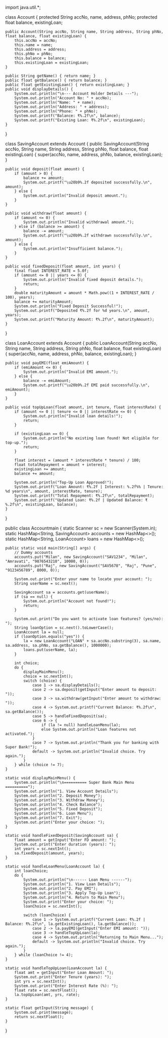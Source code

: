 import java.util.*;

class Account {
    protected String accNo, name, address, phNo;
    protected float balance, existingLoan;

    public Account(String accNo, String name, String address, String phNo, float balance, float existingLoan) {
        this.accNo = accNo;
        this.name = name;
        this.address = address;
        this.phNo = phNo;
        this.balance = balance;
        this.existingLoan = existingLoan;
    }

    public String getName() { return name; }
    public float getBalance() { return balance; }
    public float getExistingLoan() { return existingLoan; }
    public void displayDetails() {
        System.out.println("\n--- Account Holder Details ---");
        System.out.println("Account No: " + accNo);
        System.out.println("Name: " + name);
        System.out.println("Address: " + address);
        System.out.println("Phone: " + phNo);
        System.out.printf("Balance: ₹%.2f\n", balance);
        System.out.printf("Existing Loan: ₹%.2f\n", existingLoan);
    }
}

class SavingAccount extends Account {
    public SavingAccount(String accNo, String name, String address, String phNo, float balance, float existingLoan) {
        super(accNo, name, address, phNo, balance, existingLoan);
    }

    public void deposit(float amount) {
        if (amount > 0) {
            balance += amount;
            System.out.printf("\u20b9%.2f deposited successfully.\n", amount);
        } else {
            System.out.println("Invalid deposit amount.");
        }
    }

    public void withdraw(float amount) {
        if (amount <= 0) {
            System.out.println("Invalid withdrawal amount.");
        } else if (balance >= amount) {
            balance -= amount;
            System.out.printf("\u20b9%.2f withdrawn successfully.\n", amount);
        } else {
            System.out.println("Insufficient balance.");
        }
    }

    public void fixedDeposit(float amount, int years) {
        final float INTEREST_RATE = 5.0f;
        if (amount <= 0 || years <= 0) {
            System.out.println("Invalid fixed deposit details.");
            return;
        }
        double maturityAmount = amount * Math.pow((1 + INTEREST_RATE / 100), years);
        balance += maturityAmount;
        System.out.println("Fixed Deposit Successful!");
        System.out.printf("Deposited ₹%.2f for %d years.\n", amount, years);
        System.out.printf("Maturity Amount: ₹%.2f\n", maturityAmount);
    }
}

class LoanAccount extends Account {
    public LoanAccount(String accNo, String name, String address, String phNo, float balance, float existingLoan) {
        super(accNo, name, address, phNo, balance, existingLoan);
    }

    public void payEMI(float emiAmount) {
        if (emiAmount <= 0) {
            System.out.println("Invalid EMI amount.");
        } else {
            balance -= emiAmount;
            System.out.printf("\u20b9%.2f EMI paid successfully.\n", emiAmount);
        }
    }

    public void topUpLoan(float amount, int tenure, float interestRate) {
        if (amount <= 0 || tenure <= 0 || interestRate <= 0) {
            System.out.println("Invalid loan details!");
            return;
        }

        if (existingLoan == 0) {
            System.out.println("No existing loan found! Not eligible for top-up.");
            return;
        }

        float interest = (amount * interestRate * tenure) / 100;
        float totalRepayment = amount + interest;
        existingLoan += amount;
        balance += amount;

        System.out.println("Top-Up Loan Approved!");
        System.out.printf("Loan Amount: ₹%.2f | Interest: %.2f%% | Tenure: %d years\n", amount, interestRate, tenure);
        System.out.printf("Total Repayment: ₹%.2f\n", totalRepayment);
        System.out.printf("Updated Loan: ₹%.2f | Updated Balance: ₹%.2f\n", existingLoan, balance);
    }
}

public class Accountmain {
    static Scanner sc = new Scanner(System.in);
    static HashMap<String, SavingAccount> accounts = new HashMap<>();
    static HashMap<String, LoanAccount> loans = new HashMap<>();

    public static void main(String[] args) {
        // Dummy accounts
        accounts.put("Milan", new SavingAccount("SAV1234", "Milan", "Amravati", "9876543210", 10000, 0));
        accounts.put("Raj", new SavingAccount("SAV5678", "Raj", "Pune", "9123456789", 8000, 0));

        System.out.print("Enter your name to locate your account: ");
        String userName = sc.next();

        SavingAccount sa = accounts.get(userName);
        if (sa == null) {
            System.out.println("Account not found!");
            return;
        }

        System.out.print("Do you want to activate loan features? (yes/no): ");
        String loanOption = sc.next().toLowerCase();
        LoanAccount la = null;
        if (loanOption.equals("yes")) {
            la = new LoanAccount("LOAN" + sa.accNo.substring(3), sa.name, sa.address, sa.phNo, sa.getBalance(), 1000000);
            loans.put(userName, la);
        }

        int choice;
        do {
            displayMainMenu();
            choice = sc.nextInt();
            switch (choice) {
                case 1 -> sa.displayDetails();
                case 2 -> sa.deposit(getInput("Enter amount to deposit: "));
                case 3 -> sa.withdraw(getInput("Enter amount to withdraw: "));
                case 4 -> System.out.printf("Current Balance: ₹%.2f\n", sa.getBalance());
                case 5 -> handleFixedDeposit(sa);
                case 6 -> {
                    if (la != null) handleLoanMenu(la);
                    else System.out.println("Loan features not activated.");
                }
                case 7 -> System.out.println("Thank you for banking with Super Bank!");
                default -> System.out.println("Invalid choice. Try again.");
            }
        } while (choice != 7);
    }

    static void displayMainMenu() {
        System.out.println("\n========== Super Bank Main Menu ==========");
        System.out.println("1. View Account Details");
        System.out.println("2. Deposit Money");
        System.out.println("3. Withdraw Money");
        System.out.println("4. Check Balance");
        System.out.println("5. Fixed Deposit");
        System.out.println("6. Loan Menu");
        System.out.println("7. Exit");
        System.out.print("Enter your choice: ");
    }

    static void handleFixedDeposit(SavingAccount sa) {
        float amount = getInput("Enter FD amount: ");
        System.out.print("Enter duration (years): ");
        int years = sc.nextInt();
        sa.fixedDeposit(amount, years);
    }

    static void handleLoanMenu(LoanAccount la) {
        int loanChoice;
        do {
            System.out.println("\n------ Loan Menu ------");
            System.out.println("1. View Loan Details");
            System.out.println("2. Pay EMI");
            System.out.println("3. Apply Top-Up Loan");
            System.out.println("4. Return to Main Menu");
            System.out.print("Enter your choice: ");
            loanChoice = sc.nextInt();

            switch (loanChoice) {
                case 1 -> System.out.printf("Current Loan: ₹%.2f | Balance: ₹%.2f\n", la.getExistingLoan(), la.getBalance());
                case 2 -> la.payEMI(getInput("Enter EMI amount: "));
                case 3 -> handleTopUpLoan(la);
                case 4 -> System.out.println("Returning to Main Menu...");
                default -> System.out.println("Invalid choice. Try again.");
            }
        } while (loanChoice != 4);
    }

    static void handleTopUpLoan(LoanAccount la) {
        float amt = getInput("Enter Loan Amount: ");
        System.out.print("Enter Tenure (years): ");
        int yrs = sc.nextInt();
        System.out.print("Enter Interest Rate (%): ");
        float rate = sc.nextFloat();
        la.topUpLoan(amt, yrs, rate);
    }

    static float getInput(String message) {
        System.out.print(message);
        return sc.nextFloat();
    }
}
